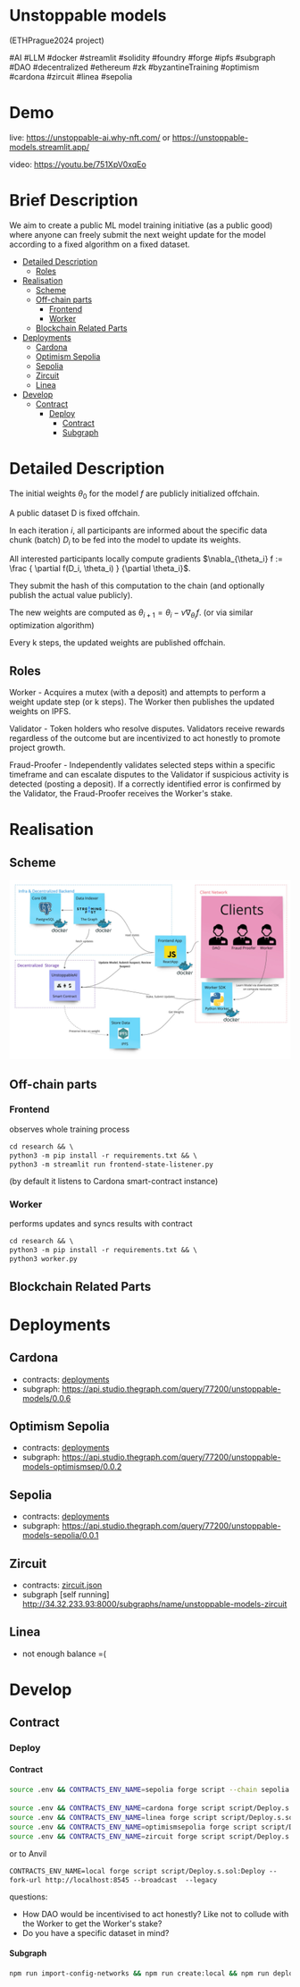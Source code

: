 #  Unstoppable models 
(ETHPrague2024 project)

#AI #LLM #docker #streamlit #solidity #foundry #forge #ipfs #subgraph #DAO #decentralized #ethereum #zk
#byzantineTraining
#optimism #cardona #zircuit #linea #sepolia

# Demo
live: https://unstoppable-ai.why-nft.com/ or https://unstoppable-models.streamlit.app/

video: https://youtu.be/751XpV0xqEo

# Brief Description

We aim to create a public ML model training initiative (as a public good) where anyone can freely submit the next weight update for the model according to a fixed algorithm on a fixed dataset.

<!-- START doctoc generated TOC please keep comment here to allow auto update -->
<!-- DON'T EDIT THIS SECTION, INSTEAD RE-RUN doctoc TO UPDATE -->

- [Detailed Description](#detailed-description)
  - [Roles](#roles)
- [Realisation](#realisation)
  - [Scheme](#scheme)
  - [Off-chain parts](#off-chain-parts)
    - [Frontend](#frontend)
    - [Worker](#worker)
  - [Blockchain Related Parts](#blockchain-related-parts)
- [Deployments](#deployments)
  - [Cardona](#cardona)
  - [Optimism Sepolia](#optimism-sepolia)
  - [Sepolia](#sepolia)
  - [Zircuit](#zircuit)
  - [Linea](#linea)
- [Develop](#develop)
  - [Contract](#contract)
    - [Deploy](#deploy)
      - [Contract](#contract-1)
      - [Subgraph](#subgraph)

<!-- END doctoc generated TOC please keep comment here to allow auto update -->

# Detailed Description

The initial weights $\theta_0$ for the model $f$ are publicly initialized offchain.

A public dataset D is fixed offchain.

In each iteration $i$, all participants are informed about the specific data chunk (batch) $D_i$ to be fed into the model to update its weights.

All interested participants locally compute gradients $\nabla_{\theta_i} f := \frac { \partial f(D_i, \theta_i) } {\partial \theta_i}$.

They submit the hash of this computation to the chain (and optionally publish the actual value publicly).

The new weights are computed as $\theta_{i+1} = \theta_i - \nu \nabla_{\theta_i} f$. (or via similar optimization algorithm)

Every k steps, the updated weights are published offchain.

## Roles

Worker - Acquires a mutex (with a deposit) and attempts to perform a weight update step (or k steps). The Worker then publishes the updated weights on IPFS.

Validator - Token holders who resolve disputes. Validators receive rewards regardless of the outcome but are incentivized to act honestly to promote project growth.

Fraud-Proofer - Independently validates selected steps within a specific timeframe and can escalate disputes to the Validator if suspicious activity is detected (posting a deposit). If a correctly identified error is confirmed by the Validator, the Fraud-Proofer receives the Worker's stake.

# Realisation
## Scheme
![Overview Scheme](docs/scheme.jpg)

## Off-chain parts
### Frontend
observes whole training process
```
cd research && \
python3 -m pip install -r requirements.txt && \
python3 -m streamlit run frontend-state-listener.py
```
(by default it listens to Cardona smart-contract instance)

### Worker
performs updates and syncs results with contract
```
cd research && \
python3 -m pip install -r requirements.txt && \
python3 worker.py
```

## Blockchain Related Parts

# Deployments

## Cardona
- contracts: [deployments](deployments/cardona.json)
- subgraph: https://api.studio.thegraph.com/query/77200/unstoppable-models/0.0.6

## Optimism Sepolia
- contracts: [deployments](deployments/optimismsepolia.json)
- subgraph: https://api.studio.thegraph.com/query/77200/unstoppable-models-optimismsep/0.0.2

## Sepolia
- contracts: [deployments](deployments/sepolia.json)
- subgraph: https://api.studio.thegraph.com/query/77200/unstoppable-models-sepolia/0.0.1

## Zircuit
- contracts: [zircuit.json](deployments%2Fzircuit.json)
- subgraph [self running] http://34.32.233.93:8000/subgraphs/name/unstoppable-models-zircuit

## Linea
- not enough balance =(

# Develop

## Contract

### Deploy

#### Contract
```bash
source .env && CONTRACTS_ENV_NAME=sepolia forge script --chain sepolia script/Deploy.s.sol:Deploy --rpc-url $SEPOLIA_RPC_URL --broadcast  -vvvv --legacy

source .env && CONTRACTS_ENV_NAME=cardona forge script script/Deploy.s.sol:Deploy --rpc-url https://rpc.cardona.zkevm-rpc.com --broadcast  -vvvv --legacy
source .env && CONTRACTS_ENV_NAME=linea forge script script/Deploy.s.sol:Deploy --rpc-url https://rpc.goerli.linea.build --broadcast  -vvvv --legacy
source .env && CONTRACTS_ENV_NAME=optimismsepolia forge script script/Deploy.s.sol:Deploy --rpc-url https://optimism-sepolia.drpc.org --broadcast  -vvvv --legacy
source .env && CONTRACTS_ENV_NAME=zircuit forge script script/Deploy.s.sol:Deploy --rpc-url https://zircuit1.p2pify.com --broadcast  -vvvv --legacy
```

or to Anvil
```
CONTRACTS_ENV_NAME=local forge script script/Deploy.s.sol:Deploy --fork-url http://localhost:8545 --broadcast  --legacy
```

questions:
- How DAO would be incentivised to act honestly? Like not to collude with the Worker to get the Worker's stake?
- Do you have a specific dataset in mind?

#### Subgraph
```bash
npm run import-config-networks && npm run create:local && npm run deploy:local
```
